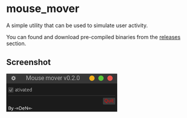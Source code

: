 # mouse_mover 

A simple utility that can be used to simulate user activity.

You can found and download pre-compiled binaries from the <a href=https://github.com/denix666/mouse_mover/releases>releases</a> section.

## Screenshot
![gameplay1](screenshots/main.png)
